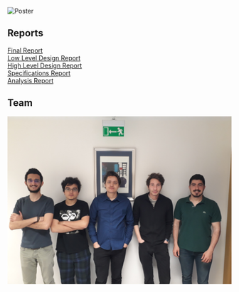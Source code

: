 ![Poster](/assets/img/farkett_poster.png)

<div id='reports-container'>
  <h2 id="reports">Reports</h2>
  <p>
    <a href="/docs/FinalReport.pdf">Final Report</a><br>
    <a href="/docs/LowLevelDesignReport.pdf">Low Level Design Report</a><br>
    <a href="/docs/HighLevelDesignReport.pdf">High Level Design Report</a><br>
    <a href="/docs/SpecificationsReport.pdf">Specifications Report</a><br>
    <a href="/docs/AnalysisReport.pdf">Analysis Report</a>
  </p>
  <h2 id="team">Team</h2>
</div>

![Team](/assets/img/team.png)